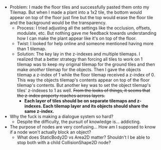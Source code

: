 - Problem: I made the floor tiles and successfully pasted them onto my Tilemap. But when I made a plant into a 1x2 tile, the bottom would appear on top of the floor just fine but the top would erase the floor tile and the background would be the transparency. 
  - Process: I tried adjusting all the settings like the occlusion, offsets, modulate, etc. But nothing gave me feedback towards understanding how I can make the plant appear like it's on top of the floor.
  - Twist: I looked for help online and someone mentioned having more than 1 tilemap.
  - Solution: The key lay in the z-indexes and multiple tilemaps. I realized that a better strategy than forcing all tiles to work on 1 tilemap was to keep my original tilemap for the ground tiles and then make _another_ tilemap for the objects. Then I gave the objects tilemap a z-index of 1 while the floor tilemap received a z-index of 0. This way the objects tilemap's contents appear on top of the floor tilemap's contents. But another key was to set the object tilemap's tiles' z-indexes to 1 as well. ~~From the looks of things, it seems that the z-index property reaches across layers.~~
    - **Each layer of tiles should be on separate tilemaps and z-indexes. Each tilemap layer and its objects should share the same z-index.**
- Why the fuck is making a dialogue system so hard? 
  - Despite the difficulty, the pursuit of knowledge is... addicting.
- The purpose of nodes are very confusing... How am I supposed to know if a node won't actually block an object?
  - What does StaticBody2D vs Area2D matter? Shouldn't I be able to stop both with a child CollisionShape2D node?
